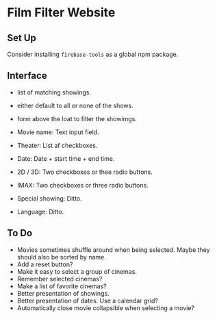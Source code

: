 # Film Filter Website

## Set Up

Consider installing `firebase-tools` as a global npm package.

## Interface

* list of matching showings.
* either default to all or none of the shows.
* form above the loat to filter the showimgs.

* Movie name: Text input field.
* Theater: List af checkboxes.
* Date: Date + start time + end time.
* 2D / 3D: Two checkboxes or thee radio buttons.
* IMAX: Two checkboxes or three radio buttons.
* Special showing: Ditto.
* Language: Ditto.

## To Do

* Movies sometimes shuffle around when being selected. Maybe they should also be sorted by name.
* Add a reset button?
* Make it easy to select a group of cinemas.
* Remember selected cinemas?
* Make a list of favorite cinemas?
* Better presentation of showings.
* Better presentation of dates. Use a calendar grid?
* Automatically close movie collapsible when selecting a movie?